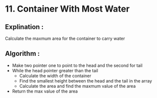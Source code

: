 # 11. Container With Most Water
 ## Explination :
   Calculate the maxmum area for the container to carry water
 ## Algorithm :
   - Make two pointer one to point to the head and the second for tail
   - While the head pointer greater than the tail
     - Calculate the width of the container
     - Find the smallest height between the head and the tail in the array
     - Calculate the area and find the maxmum value of the area
   - Return the max value of the area
 

